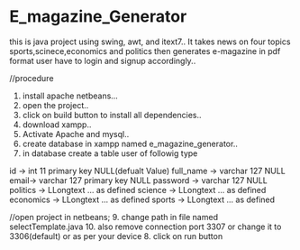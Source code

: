 # E_magazine_Generator
this is java project using swing, awt, and itext7..
It takes news on four topics sports,scinece,economics and politics then generates e-magazine in pdf format
user have to login and signup accordingly..

//procedure
1. install apache netbeans...
2. open the project..
3. click on build button to install all dependencies..
4. download xampp..
5. Activate Apache and mysql.. 
6. create database in xampp named e_magazine_generator..
7. in database create a table user of followig type

id -> int 11 primary key  NULL(defualt Value)
full_name -> varchar 127 NULL
email-> varchar 127 primary key NULL
password -> varchar 127 NULL
politics -> LLongtext ... as defined
science -> LLongtext ... as defined
economics -> LLongtext ... as defined
sports -> LLongtext ... as defined

//open project in netbeans;
9. change path in file named selectTemplate.java
10. also remove connection port 3307 or change it to 3306(default) or as per your device 
8. click on run button
